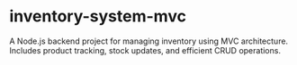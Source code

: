 # inventory-system-mvc
A Node.js backend project for managing inventory using MVC architecture. Includes product tracking, stock updates, and efficient CRUD operations.
